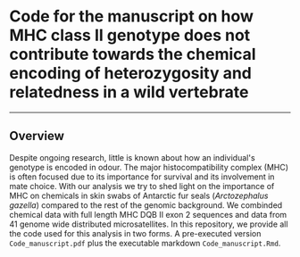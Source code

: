 # Code for the manuscript on how MHC class II genotype does not contribute towards the chemical encoding of heterozygosity and relatedness in a wild vertebrate

___

## Overview

Despite ongoing research, little is known about how an individual's genotype is encoded in odour. The major histocompatibility complex (MHC) is often focused due to
its importance for survival and its involvement in mate choice. With our analysis we try to shed light on the importance of MHC on chemicals in skin swabs of 
Antarctic fur seals (*Arctozephalus gazella*) compared to the rest of the genomic background. We combinded chemical data with full length MHC DQB II exon 2 sequences 
and data from 41 genome wide distributed microsatellites. In this repository, we provide all the code used for this analysis in two forms. A pre-executed version 
`Code_manuscript.pdf` plus the executable markdown `Code_manuscript.Rmd`. 
